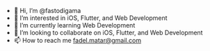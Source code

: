 - 👋 Hi, I’m @fastodigama
- 👀 I’m interested in iOS, Flutter, and Web Development
- 🌱 I’m currently learning Web Development
- 💞️ I’m looking to collaborate on iOS, Flutter, and Web Development
- 📫 How to reach me fadel.matar@gmail.com

<!---
fastodigama/fastodigama is a ✨ special ✨ repository because its `README.md` (this file) appears on your GitHub profile.
You can click the Preview link to take a look at your changes.
--->
